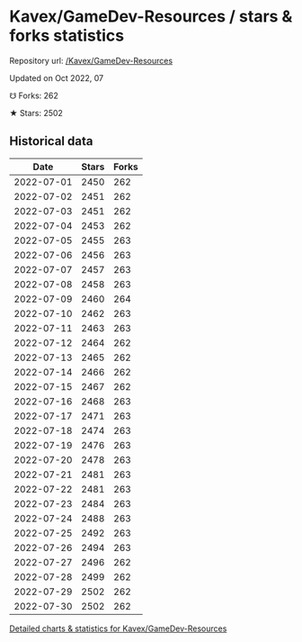 # Kavex/GameDev-Resources / stars & forks statistics

Repository url: [/Kavex/GameDev-Resources](https://github.com/Kavex/GameDev-Resources)

Updated on Oct 2022, 07

☋ Forks: 262

★ Stars: 2502

## Historical data
| Date | Stars | Forks |
|------|-------|-------|
| 2022-07-01 | 2450 | 262 | 
| 2022-07-02 | 2451 | 262 | 
| 2022-07-03 | 2451 | 262 | 
| 2022-07-04 | 2453 | 262 | 
| 2022-07-05 | 2455 | 263 | 
| 2022-07-06 | 2456 | 263 | 
| 2022-07-07 | 2457 | 263 | 
| 2022-07-08 | 2458 | 263 | 
| 2022-07-09 | 2460 | 264 | 
| 2022-07-10 | 2462 | 263 | 
| 2022-07-11 | 2463 | 263 | 
| 2022-07-12 | 2464 | 262 | 
| 2022-07-13 | 2465 | 262 | 
| 2022-07-14 | 2466 | 262 | 
| 2022-07-15 | 2467 | 262 | 
| 2022-07-16 | 2468 | 263 | 
| 2022-07-17 | 2471 | 263 | 
| 2022-07-18 | 2474 | 263 | 
| 2022-07-19 | 2476 | 263 | 
| 2022-07-20 | 2478 | 263 | 
| 2022-07-21 | 2481 | 263 | 
| 2022-07-22 | 2481 | 263 | 
| 2022-07-23 | 2484 | 263 | 
| 2022-07-24 | 2488 | 263 | 
| 2022-07-25 | 2492 | 263 | 
| 2022-07-26 | 2494 | 263 | 
| 2022-07-27 | 2496 | 262 | 
| 2022-07-28 | 2499 | 262 | 
| 2022-07-29 | 2502 | 262 | 
| 2022-07-30 | 2502 | 262 | 


[Detailed charts & statistics for Kavex/GameDev-Resources](https://reviewgithub.com/rep/Kavex/GameDev-Resources)
